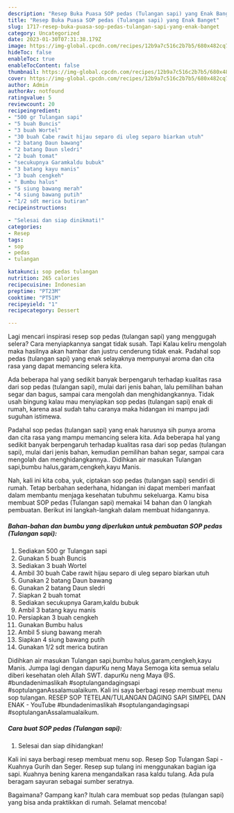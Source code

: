 ```yaml
---
description: "Resep Buka Puasa SOP pedas (Tulangan sapi) yang Enak Banget"
title: "Resep Buka Puasa SOP pedas (Tulangan sapi) yang Enak Banget"
slug: 1717-resep-buka-puasa-sop-pedas-tulangan-sapi-yang-enak-banget
category: Uncategorized
date: 2023-01-30T07:31:38.179Z
image: https://img-global.cpcdn.com/recipes/12b9a7c516c2b7b5/680x482cq70/sop-pedas-tulangan-sapi-foto-resep-utama.jpg
hideToc: false
enableToc: true
enableTocContent: false
thumbnail: https://img-global.cpcdn.com/recipes/12b9a7c516c2b7b5/680x482cq70/sop-pedas-tulangan-sapi-foto-resep-utama.jpg
cover: https://img-global.cpcdn.com/recipes/12b9a7c516c2b7b5/680x482cq70/sop-pedas-tulangan-sapi-foto-resep-utama.jpg
author: Admin
authorAv: notfound
ratingvalue: 5
reviewcount: 20
recipeingredient:
- "500 gr Tulangan sapi"
- "5 buah Buncis"
- "3 buah Wortel"
- "30 buah Cabe rawit hijau separo di uleg separo biarkan utuh"
- "2 batang Daun bawang"
- "2 batang Daun sledri"
- "2 buah tomat"
- "secukupnya Garamkaldu bubuk"
- "3 batang kayu manis"
- "3 buah cengkeh"
- " Bumbu halus"
- "5 siung bawang merah"
- "4 siung bawang putih"
- "1/2 sdt merica butiran"
recipeinstructions:

- "Selesai dan siap dinikmati!"
categories:
- Resep
tags:
- sop
- pedas
- tulangan

katakunci: sop pedas tulangan 
nutrition: 265 calories
recipecuisine: Indonesian
preptime: "PT23M"
cooktime: "PT51M"
recipeyield: "1"
recipecategory: Dessert

---
```



Lagi mencari inspirasi resep sop pedas (tulangan sapi) yang menggugah selera? Cara menyiapkannya sangat tidak susah. Tapi Kalau keliru mengolah maka hasilnya akan hambar dan justru cenderung tidak enak. Padahal sop pedas (tulangan sapi) yang enak selayaknya mempunyai aroma dan cita rasa yang dapat memancing selera kita.


Ada beberapa hal yang sedikit banyak berpengaruh terhadap kualitas rasa dari sop pedas (tulangan sapi), mulai dari jenis bahan, lalu pemilihan bahan segar dan bagus, sampai cara mengolah dan menghidangkannya. Tidak usah bingung kalau mau menyiapkan sop pedas (tulangan sapi) enak di rumah, karena asal sudah tahu caranya maka hidangan ini mampu jadi suguhan istimewa.

Padahal sop pedas (tulangan sapi) yang enak harusnya sih punya aroma dan cita rasa yang mampu memancing selera kita. Ada beberapa hal yang sedikit banyak berpengaruh terhadap kualitas rasa dari sop pedas (tulangan sapi), mulai dari jenis bahan, kemudian pemilihan bahan segar, sampai cara mengolah dan menghidangkannya.. Didihkan air masukan Tulangan sapi,bumbu halus,garam,cengkeh,kayu Manis.


Nah, kali ini kita coba, yuk, ciptakan sop pedas (tulangan sapi) sendiri di rumah. Tetap berbahan sederhana, hidangan ini dapat memberi manfaat dalam membantu menjaga kesehatan tubuhmu sekeluarga. Kamu bisa membuat SOP pedas (Tulangan sapi) memakai 14 bahan dan 0 langkah pembuatan. Berikut ini langkah-langkah dalam membuat hidangannya.

<!--inarticleads1-->

##### Bahan-bahan dan bumbu yang diperlukan untuk pembuatan SOP pedas (Tulangan sapi):

1. Sediakan 500 gr Tulangan sapi
1. Gunakan 5 buah Buncis
1. Sediakan 3 buah Wortel
1. Ambil 30 buah Cabe rawit hijau separo di uleg separo biarkan utuh
1. Gunakan 2 batang Daun bawang
1. Gunakan 2 batang Daun sledri
1. Siapkan 2 buah tomat
1. Sediakan secukupnya Garam,kaldu bubuk
1. Ambil 3 batang kayu manis
1. Persiapkan 3 buah cengkeh
1. Gunakan  Bumbu halus
1. Ambil 5 siung bawang merah
1. Siapkan 4 siung bawang putih
1. Gunakan 1/2 sdt merica butiran


Didihkan air masukan Tulangan sapi,bumbu halus,garam,cengkeh,kayu Manis. Jumpa lagi dengan dapurKu neng Maya Semoga kita semua selalu diberi kesehatan oleh Allah SWT. dapurKu neng Maya @S. #bundadenimaslikah #soptulangandagingsapi #soptulanganAssalamualaikum. Kali ini saya berbagi resep membuat menu sop tulangan. RESEP SOP TETELAN/TULANGAN DAGING SAPI SIMPEL DAN ENAK - YouTube #bundadenimaslikah #soptulangandagingsapi #soptulanganAssalamualaikum. 

<!--inarticleads2-->

##### Cara buat SOP pedas (Tulangan sapi):


1. Selesai dan siap dihidangkan!

Kali ini saya berbagi resep membuat menu sop. Resep Sop Tulangan Sapi - Kuahnya Gurih dan Seger. Resep sup tulang ini menggunakan bagian iga sapi. Kuahnya bening karena mengandalkan rasa kaldu tulang. Ada pula beragam sayuran sebagai sumber seratnya. 

Bagaimana? Gampang kan? Itulah cara membuat sop pedas (tulangan sapi) yang bisa anda praktikkan di rumah. Selamat mencoba!
